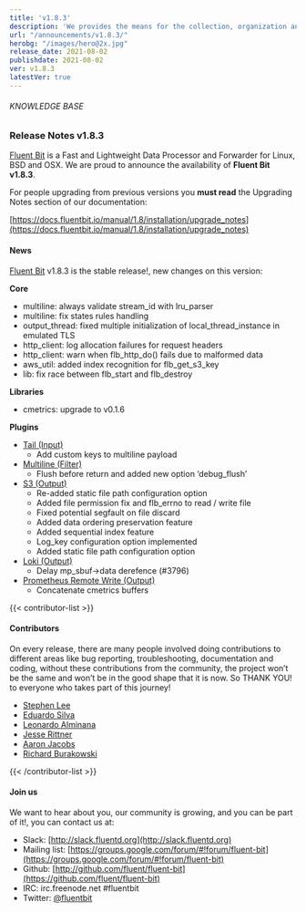 ```yaml
---
title: 'v1.8.3'
description: 'We provides the means for the collection, organization and computerized retrieval of knowledge and Lightweight Data Forwarder for Linux, BSD and OSX. We are proud to announce the availability of Fluent Bit v1.8.3.'
url: "/announcements/v1.8.3/"
herobg: "/images/hero@2x.jpg"
release_date: 2021-08-02
publishdate: 2021-08-02
ver: v1.8.3
latestVer: true
---
```



###### KNOWLEDGE BASE

### Release Notes v1.8.3

[Fluent Bit](https://fluentbit.io) is a Fast and Lightweight Data Processor and Forwarder for Linux, BSD and OSX. We are proud to announce the availability of **Fluent Bit v1.8.3**.

For people upgrading from previous versions you **must read** the Upgrading Notes section of our documentation:

[https://docs.fluentbit.io/manual/1.8/installation/upgrade_notes](https://docs.fluentbit.io/manual/1.8/installation/upgrade_notes)

#### News

[Fluent Bit](https://fluentbit.io) v1.8.3 is the stable release!, new changes on this version:

**Core**

* multiline: always validate stream_id with lru_parser
* multiline: fix states rules handling
* output_thread: fixed multiple initialization of local_thread_instance in emulated TLS
* http_client: log allocation failures for request headers
* http_client: warn when flb_http_do() fails due to malformed data
* aws_util: added index recognition for flb_get_s3_key
* lib: fix race between flb_start and flb_destroy


**Libraries**

* cmetrics: upgrade to v0.1.6

**Plugins**

* [Tail (Input)](https://docs.fluentbit.io/manual/1.8/pipeline/inputs/tail/)
  * Add custom keys to multiline payload
* [Multiline (Filter)](https://docs.fluentbit.io/manual/1.8/pipeline/filters/multiline-stacktrace/)
  * Flush before return and added new option ‘debug_flush’
* [S3 (Output)](https://docs.fluentbit.io/manual/1.8/pipeline/outputs/s3/)
  * Re-added static file path configuration option
  * Added file permission fix and flb_errno to read / write file
  * Fixed potential segfault on file discard
  * Added data ordering preservation feature
  * Added sequential index feature
  * Log_key configuration option implemented
  * Added static file path configuration option
* [Loki (Output)](https://docs.fluentbit.io/manual/1.8/pipeline/outputs/loki/)
  * Delay mp_sbuf->data derefence (#3796)
* [Prometheus Remote Write (Output)](https://docs.fluentbit.io/manual/1.8/pipeline/outputs/prometheus-remote-write/)
  * Concatenate cmetrics buffers


{{< contributor-list >}}
#### Contributors  

On every release, there are many people involved doing contributions to different areas like bug reporting, troubleshooting, documentation and coding, without these contributions from the community, the project won’t be the same and won’t be in the good shape that it is now. So THANK YOU! to everyone who takes part of this journey!


* [Stephen Lee](https://github.com/StephenLeeY)
* [Eduardo Silva](https://github.com/edsiper)
* [Leonardo Alminana](https://github.com/leonardo-albertovich)
* [Jesse Rittner](https://github.com/rittneje)
* [Aaron Jacobs](https://github.com/atheriel)
* [Richard Burakowski](https://github.com/richardburakowski)

{{< /contributor-list >}}

#### Join us

We want to hear about you, our community is growing, and you can be part of it!, you can contact us at:

* Slack: [http://slack.fluentd.org](http://slack.fluentd.org)
* Mailing list: [https://groups.google.com/forum/#!forum/fluent-bit](https://groups.google.com/forum/#!forum/fluent-bit)
* Github: [http://github.com/fluent/fluent-bit](https://github.com/fluent/fluent-bit)
* IRC: irc.freenode.net #fluentbit
* Twitter: [@fluentbit](https://twitter.com/fluentbit)
